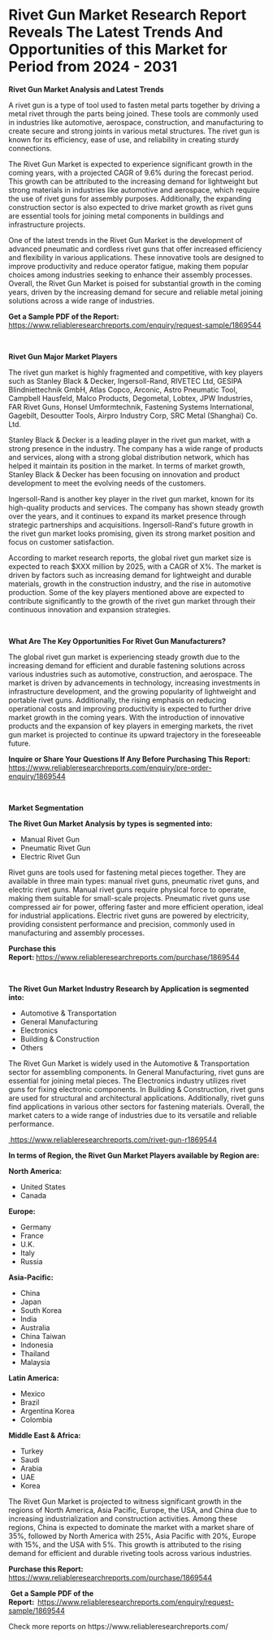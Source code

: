 <p><h1>Rivet Gun Market Research Report Reveals The Latest Trends And Opportunities of this Market for Period from 2024 - 2031</h1></p><p><strong>Rivet Gun Market Analysis and Latest Trends</strong></p>
<p><p>A rivet gun is a type of tool used to fasten metal parts together by driving a metal rivet through the parts being joined. These tools are commonly used in industries like automotive, aerospace, construction, and manufacturing to create secure and strong joints in various metal structures. The rivet gun is known for its efficiency, ease of use, and reliability in creating sturdy connections.</p><p>The Rivet Gun Market is expected to experience significant growth in the coming years, with a projected CAGR of 9.6% during the forecast period. This growth can be attributed to the increasing demand for lightweight but strong materials in industries like automotive and aerospace, which require the use of rivet guns for assembly purposes. Additionally, the expanding construction sector is also expected to drive market growth as rivet guns are essential tools for joining metal components in buildings and infrastructure projects.</p><p>One of the latest trends in the Rivet Gun Market is the development of advanced pneumatic and cordless rivet guns that offer increased efficiency and flexibility in various applications. These innovative tools are designed to improve productivity and reduce operator fatigue, making them popular choices among industries seeking to enhance their assembly processes. Overall, the Rivet Gun Market is poised for substantial growth in the coming years, driven by the increasing demand for secure and reliable metal joining solutions across a wide range of industries.</p></p>
<p><strong>Get a Sample PDF of the Report:&nbsp;</strong> <a href="https://www.reliableresearchreports.com/enquiry/request-sample/1869544">https://www.reliableresearchreports.com/enquiry/request-sample/1869544</a></p>
<p>&nbsp;</p>
<p><strong>Rivet Gun Major Market Players</strong></p>
<p><p>The rivet gun market is highly fragmented and competitive, with key players such as Stanley Black & Decker, Ingersoll-Rand, RIVETEC Ltd, GESIPA Blindniettechnik GmbH, Atlas Copco, Arconic, Astro Pneumatic Tool, Campbell Hausfeld, Malco Products, Degometal, Lobtex, JPW Industries, FAR Rivet Guns, Honsel Umformtechnik, Fastening Systems International, Gagebilt, Desoutter Tools, Airpro Industry Corp, SRC Metal (Shanghai) Co. Ltd.</p><p>Stanley Black & Decker is a leading player in the rivet gun market, with a strong presence in the industry. The company has a wide range of products and services, along with a strong global distribution network, which has helped it maintain its position in the market. In terms of market growth, Stanley Black & Decker has been focusing on innovation and product development to meet the evolving needs of the customers.</p><p>Ingersoll-Rand is another key player in the rivet gun market, known for its high-quality products and services. The company has shown steady growth over the years, and it continues to expand its market presence through strategic partnerships and acquisitions. Ingersoll-Rand's future growth in the rivet gun market looks promising, given its strong market position and focus on customer satisfaction.</p><p>According to market research reports, the global rivet gun market size is expected to reach $XXX million by 2025, with a CAGR of X%. The market is driven by factors such as increasing demand for lightweight and durable materials, growth in the construction industry, and the rise in automotive production. Some of the key players mentioned above are expected to contribute significantly to the growth of the rivet gun market through their continuous innovation and expansion strategies.</p></p>
<p>&nbsp;</p>
<p><strong>What Are The Key Opportunities For Rivet Gun Manufacturers?</strong></p>
<p><p>The global rivet gun market is experiencing steady growth due to the increasing demand for efficient and durable fastening solutions across various industries such as automotive, construction, and aerospace. The market is driven by advancements in technology, increasing investments in infrastructure development, and the growing popularity of lightweight and portable rivet guns. Additionally, the rising emphasis on reducing operational costs and improving productivity is expected to further drive market growth in the coming years. With the introduction of innovative products and the expansion of key players in emerging markets, the rivet gun market is projected to continue its upward trajectory in the foreseeable future.</p></p>
<p><strong>Inquire or Share Your Questions If Any Before Purchasing This Report:</strong> <a href="https://www.reliableresearchreports.com/enquiry/pre-order-enquiry/1869544">https://www.reliableresearchreports.com/enquiry/pre-order-enquiry/1869544</a></p>
<p>&nbsp;</p>
<p><strong>Market Segmentation</strong></p>
<p><strong>The Rivet Gun Market Analysis by types is segmented into:</strong></p>
<p><ul><li>Manual Rivet Gun</li><li>Pneumatic Rivet Gun</li><li>Electric Rivet Gun</li></ul></p>
<p><p>Rivet guns are tools used for fastening metal pieces together. They are available in three main types: manual rivet guns, pneumatic rivet guns, and electric rivet guns. Manual rivet guns require physical force to operate, making them suitable for small-scale projects. Pneumatic rivet guns use compressed air for power, offering faster and more efficient operation, ideal for industrial applications. Electric rivet guns are powered by electricity, providing consistent performance and precision, commonly used in manufacturing and assembly processes.</p></p>
<p><strong>Purchase this Report:&nbsp;</strong><a href="https://www.reliableresearchreports.com/purchase/1869544">https://www.reliableresearchreports.com/purchase/1869544</a></p>
<p>&nbsp;</p>
<p><strong>The Rivet Gun Market Industry Research by Application is segmented into:</strong></p>
<p><ul><li>Automotive & Transportation</li><li>General Manufacturing</li><li>Electronics</li><li>Building & Construction</li><li>Others</li></ul></p>
<p><p>The Rivet Gun Market is widely used in the Automotive & Transportation sector for assembling components. In General Manufacturing, rivet guns are essential for joining metal pieces. The Electronics industry utilizes rivet guns for fixing electronic components. In Building & Construction, rivet guns are used for structural and architectural applications. Additionally, rivet guns find applications in various other sectors for fastening materials. Overall, the market caters to a wide range of industries due to its versatile and reliable performance.</p></p>
<p><a href="https://www.reliableresearchreports.com/rivet-gun-r1869544">&nbsp;https://www.reliableresearchreports.com/rivet-gun-r1869544</a></p>
<p><strong>In terms of Region, the Rivet Gun Market Players available by Region are:</strong></p>
<p>
    <p> <strong> North America: </strong>
        <ul>
            <li>United States</li>
            <li>Canada</li>
        </ul>
        </p> 
    <p> <strong> Europe: </strong>
        <ul>
            <li>Germany</li>
            <li>France</li>
            <li>U.K.</li>
            <li>Italy</li>
            <li>Russia</li>
        </ul>
        </p> 
    <p> <strong> Asia-Pacific: </strong>
        <ul>
            <li>China</li>
            <li>Japan</li>
            <li>South Korea</li>
            <li>India</li>
            <li>Australia</li>
            <li>China Taiwan</li>
            <li>Indonesia</li>
            <li>Thailand</li>
            <li>Malaysia</li>
        </ul>
        </p> 
    <p> <strong> Latin America: </strong>
        <ul>
            <li>Mexico</li>
            <li>Brazil</li>
            <li>Argentina Korea</li>
            <li>Colombia</li>
        </ul>
        </p> 
    <p> <strong> Middle East & Africa: </strong>
        <ul>
            <li>Turkey</li>
            <li>Saudi</li>
            <li>Arabia</li>
            <li>UAE</li>
            <li>Korea</li>
        </ul>
    </p>
    </p>
<p><p>The Rivet Gun Market is projected to witness significant growth in the regions of North America, Asia Pacific, Europe, the USA, and China due to increasing industrialization and construction activities. Among these regions, China is expected to dominate the market with a market share of 35%, followed by North America with 25%, Asia Pacific with 20%, Europe with 15%, and the USA with 5%. This growth is attributed to the rising demand for efficient and durable riveting tools across various industries.</p></p>
<p><strong>Purchase this Report: </strong><a href="https://www.reliableresearchreports.com/purchase/1869544">https://www.reliableresearchreports.com/purchase/1869544</a></p>
<p>&nbsp;<strong>Get a Sample PDF of the Report:&nbsp;&nbsp;</strong><a href="https://www.reliableresearchreports.com/enquiry/request-sample/1869544">https://www.reliableresearchreports.com/enquiry/request-sample/1869544</a></p>
<p><strong></strong></p>
<p>Check more reports on https://www.reliableresearchreports.com/</p>